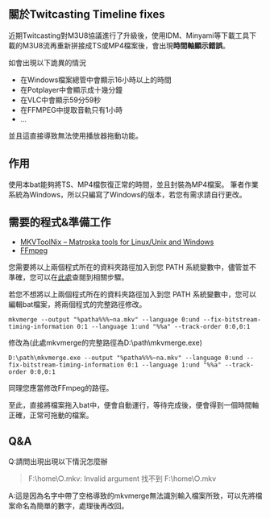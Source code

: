 ## 關於Twitcasting Timeline fixes
近期Twitcasting對M3U8協議進行了升級後，使用IDM、Minyami等下載工具下載的M3U8流再重新拼接成TS或MP4檔案後，會出現**時間軸顯示錯誤**。

如會出現以下詭異的情況
 - 在Windows檔案總管中會顯示16小時以上的時間
 - 在Potplayer中會顯示成十幾分鐘
 - 在VLC中會顯示59分59秒
 - 在FFMPEG中提取音軌只有1小時
 - ...

並且這直接導致無法使用播放器拖動功能。

## 作用
使用本bat能夠將TS、MP4檔恢復正常的時間，並且封裝為MP4檔案。
筆者作業系統為Windows，所以只編寫了Windows的版本，若您有需求請自行更改。

## 需要的程式&準備工作

 - [MKVToolNix – Matroska tools for Linux/Unix and Windows](https://mkvtoolnix.download/)
- [FFmpeg](https://ffmpeg.org/)

您需要將以上兩個程式所在的資料夾路徑加入到您 PATH 系統變數中，儘管並不準確，您可以在[此處](https://www.java.com/zh-TW/download/help/path_zh-tw.html)查閱到相關步驟。

若您不想將以上兩個程式所在的資料夾路徑加入到您 PATH 系統變數中，您可以編輯bat檔案，將兩個程式的完整路徑修改。

    mkvmerge --output "%patha%%%~na.mkv" --language 0:und --fix-bitstream-timing-information 0:1 --language 1:und "%%a" --track-order 0:0,0:1

修改為(此處mkvmerge的完整路徑為D:\path\mkvmerge.exe)

    D:\path\mkvmerge.exe --output "%patha%%%~na.mkv" --language 0:und --fix-bitstream-timing-information 0:1 --language 1:und "%%a" --track-order 0:0,0:1

同理您應當修改FFmpeg的路徑。

至此，直接將檔案拖入bat中，便會自動運行，等待完成後，便會得到一個時間軸正確，正常可拖動的檔案。

## Q&A
Q:請問出現出現以下情況怎麼辦

> F:\home\○.mkv: Invalid argument 找不到
> F:\home\○.mkv

A:這是因為名字中帶了空格導致的mkvmerge無法識別輸入檔案所致，可以先將檔案命名為簡單的數字，處理後再改回。
